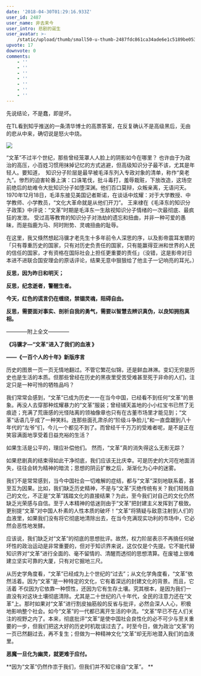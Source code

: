 ```yaml
---
date: '2018-04-30T01:29:16.933Z'
user_id: 2487
user_name: 非去来今
user_intro: 悲剧的诞生
user_avatar: >-
    /static/upload/thumb/small50-u-thumb-2487fdc861ca34ade6e1c5189be0536e97b906d7d1b8.png
upvote: 17
downvote: 0
comments:
    - ''
    - ''
    - ''
    - ''
    - ''
    - ''
    - ''
---
```


先说结论，不是蠢，即是坏。

在TL看到知乎推送的一条清华博士的高票答案，在反复确认不是高级黑后，无由的悲从中来，确切说是怒火中烧。

![](https://pincimg.com/posts/6459/e343ff0052da2337468c5e39a23dc8e8.jpg)

“文革”不过半个世纪，那些曾经笼罩人人脸上的阴影如今在哪里？ 也许由于为政治的高压，小百姓习惯用抹掉记忆的方式逃避，但高级知识分子最不该，尤其是年轻人。要知道，  知识分子阶层是最早被毛泽东列入专政对象的清单，称作“臭老九”。惨烈的迫害轮番上演：口诛笔伐，批斗毒打，羞辱栽赃，下放改造，这场空前绝后的劫难令大批知识分子如堕深渊。他们百口莫辩，众叛亲离，无语问天。 1970年12月18日，毛泽东接见美国记者斯诺，在谈话中炫耀：对于大学教授、中学教师、小学教员，“文化大革命就是从他们开刀”。 王来棣在《毛泽东的知识分子政策》中评说：“文革”时期是毛泽东一生敌视知识分子情绪的一次最彻底、最疯狂的发泄。 受过高等教育的知识分子对浩劫的遗忘和扭曲，并非一种可爱的愚昧，而是指鹿为马、阿时附势、灵魂扭曲的耻辱。

在这里，我又倏然想起冯骥才老先生十多年前令人深思的序，以及影帝震耳发聩的「只有尊重历史的国家，只有对历史负责任的国家，只有能赢得亚洲和世界的人民的信任的国家，才有资格在国际社会上担任更重要的责任」（没错，这是影帝对日本进不进联合国安理会的原话评论，结果无意中狠狠给了他主子一记响亮的耳光。）

**反思，因为昨日和明天；**

**反思，纪念逝者，警醒生者。**

**今天，红色的谎言仍在缠绕，禁锢灵魂，阻碍自由。**

**反思，需要面对事实、剖析自我的勇气，需要以智慧去辨识真伪，以良知拥抱真相。**  

————附上全文————

**《冯骥才—“文革”进入了我们的血液 》**

**——《一百个人的十年》新版序言**

历史的图景一页一页无情地翻过。不管它繁花似锦，还是鲜血淋淋。变幻无穷是历史也是生活的本质。但那些曾经在历史的黑夜里受苦受难甚至死于非命的人们，注定只是一种可怜的牺牲品吗？

我们常常会感到，“文革”已成为历史一一在当今中国，已经看不到任何“文革”的景象。再没人去穿那种炫耀暴力的“文革”服装；曾经铺天盖地的小小红宝书已然了无痕迹；充满了荒唐感的光怪陆离的领袖像章也只有在古董市场里才能见到；“文革”话语几乎成了一种笑料。连那些面孔肃杀的“阶级斗争脸儿”和一直盘踞到八十年代的“左爷”们，今儿一个都见不到了。而曾经千千万万的受难者呢，是不是正在笑容满面地享受着日益充裕的生活？

如果生活是公平的，理应补偿他们。 然而，“文革”真的消失得这么无影无踪？

如果悲剧真的结束得如此干净彻底，我们应该无比庆幸。可是历史的大河在地面消失，往往会转为精神的暗流；思想的阴云扩散之后，渐渐化为心中的迷雾。

我们不是常常感到，当今中国社会一切难解的症结，都与“文革”深刻地联系着，甚至互为因果。比如，我们缺乏历史精神，不是与“文革”灭绝传统有关？我们轻贱自己的文化，不正是“文革”践踏文化的直接结果？为此，至今我们对自己的文化仍然缺乏光荣感与自信。至于人本精神的低迷则由于“文革”把封建主义发挥到了极致。更别提“文革”对中国人朴素的人性本质的破坏！“文革”将猜疑与敌意注射到人们的血液里，如果我们没有将它彻底地清除出去，在当今充满现实功利的市场中，它必然会恶性地发酵。

应该说，我们缺乏对“文革”的彻底的思想批评。故然，权力阶层表示不再搞任何破坏性的政治运动是非常重要的，但对于知识界来说，这仅仅是个先提。它不能代替知识界对“文革”进行全面的、毫不留情的、清醒而透彻的思想清算。在废墟上很难建立坚实可靠的大厦，只有对它掘地三尺。

从历史学角度看，“文革”已经成为上个世纪的“过去”；从文化学角度看，“文革”依然活着。因为“文革”是一种特定的文化，它有着深远的封建文化的背景。而且，它活着 不仅因为它依靠一种惯性，还因为它有生存土壤。究其根本，是因为我们一直没有对这块土壤彻底清除。尤其是二十世纪的八十年代，全民的注意力还在“文革”上。那时如果对“文革”进行割皮抽筋般的反省与批评，必然会深人人心，积极地影响整个社会。如今“文革”的一代都已离开生活的中流。“文革”早已不在人们关注的视野之内了。本来，彻底批评“文革”是使中国社会良性化的必不可少与至关重要的一步，但我们把这大好的历史时机耽误过去了。时至今日，做为政治“文革”的一页已然翻过去，再不复生；但做为一种精神文化“文革”却无形地潜入我们的血液里。

**恶魔一旦化为幽灵，就更难于应付。**

**因为“文革”仍然作祟于我们，但我们并不知它缘自“文革”。 **
